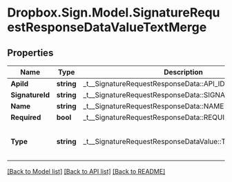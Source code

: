 # Dropbox.Sign.Model.SignatureRequestResponseDataValueTextMerge

## Properties

Name | Type | Description | Notes
------------ | ------------- | ------------- | -------------
**ApiId** | **string** |  _t__SignatureRequestResponseData::API_ID  | [optional] 
**SignatureId** | **string** |  _t__SignatureRequestResponseData::SIGNATURE_ID  | [optional] 
**Name** | **string** |  _t__SignatureRequestResponseData::NAME  | [optional] 
**Required** | **bool** |  _t__SignatureRequestResponseData::REQUIRED  | [optional] 
**Type** | **string** |  _t__SignatureRequestResponseDataValue::TEXTMERGE_TYPE  | [optional] [default to "text-merge"]**Value** | **string** |  _t__SignatureRequestResponseDataValue::VALUE  | [optional] 

[[Back to Model list]](../README.md#documentation-for-models) [[Back to API list]](../README.md#documentation-for-api-endpoints) [[Back to README]](../README.md)

